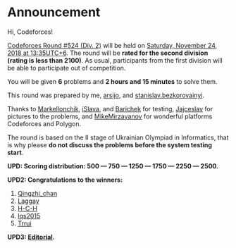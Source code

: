 # Announcement

Hi, Codeforces!

[Codeforces Round #524 (Div. 2)](//codeforces.com/contests/1080) will be held on [Saturday, November 24, 2018 at 13:35UTC+6](https://codeforces.com/https://www.timeanddate.com/worldclock/fixedtime.html?day=24&month=11&year=2018&hour=10&min=35&sec=0&p1=166). The round will be **rated for the second division (rating is less than 2100)**. As usual, participants from the first division will be able to participate out of competition.

You will be given **6** problems and **2 hours and 15 minutes** to solve them. 

This round was prepared by me, [arsijo](https://codeforces.com/profile/arsijo "International Grandmaster arsijo"), and [stanislav.bezkorovainyi](https://codeforces.com/profile/stanislav.bezkorovainyi "Candidate Master stanislav.bezkorovainyi"). 

Thanks to [Markellonchik](https://codeforces.com/profile/Markellonchik "Master Markellonchik"), [iSlava](https://codeforces.com/profile/iSlava "Candidate Master iSlava"), and [Barichek](https://codeforces.com/profile/Barichek "Master Barichek") for testing, [Jajceslav](https://codeforces.com/profile/Jajceslav "Master Jajceslav") for pictures to the problems, and [MikeMirzayanov](https://codeforces.com/profile/MikeMirzayanov "Headquarters, MikeMirzayanov") for wonderful platforms Codeforces and Polygon.

The round is based on the II stage of Ukrainian Olympiad in Informatics, that is why please **do not discuss the problems before the system testing start**.

**UPD: Scoring distribution: 500 — 750 — 1250 — 1750 — 2250 — 2500.**

**UPD2: Congratulations to the winners:** 

 1. [Qingzhi_chan](https://codeforces.com/profile/Qingzhi_chan "Candidate Master Qingzhi_chan")
2. [Laggay](https://codeforces.com/profile/Laggay "Expert Laggay")
3. [H-C-H](https://codeforces.com/profile/H-C-H "Candidate Master H-C-H")
4. [lqs2015](https://codeforces.com/profile/lqs2015 "Candidate Master lqs2015")
5. [Trrui](https://codeforces.com/profile/Trrui "Unrated, Trrui")

**UPD3: [Editorial](Tutorial.md).**

